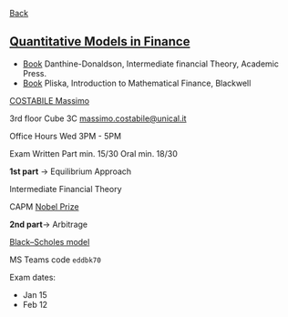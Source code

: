 
[Back](../Index.md)

## [Quantitative Models in Finance](https://www.unical.it/storage/cds/20540/activities/114294/)

- [Book](<Books/Intermediate Financial Theory (2014) Academic Press.pdf>) Danthine-Donaldson, Intermediate financial Theory, Academic Press.
- [Book](<Books/Introduction to Mathematical Finance 1997.pdf>) Pliska, Introduction to Mathematical Finance, Blackwell

[COSTABILE Massimo](https://www.unical.it/storage/addressbook/gAAAAABlEA7TyRBvh1xTWpCCNHq5bLKyvrKFzjy3rN81-VCMMatYcOtr4UNWt4eM_kjAT7b7jTFJxFPcTMk3bHdg0T1vj-TbPg==/)

3rd floor Cube 3C
massimo.costabile@unical.it

Office Hours Wed 3PM - 5PM

Exam
Written Part min. 15/30
Oral min. 18/30

**1st part** -> Equilibrium Approach

Intermediate Financial Theory

CAPM [Nobel Prize](<https://www.nobelprize.org/prizes/economic-sciences/1990/press-release/>)

**2nd part**-> Arbitrage

[Black–Scholes model](<https://en.wikipedia.org/wiki/Black%E2%80%93Scholes_model>)

MS Teams code ```eddbk70```

Exam dates:  

- Jan 15
- Feb 12

